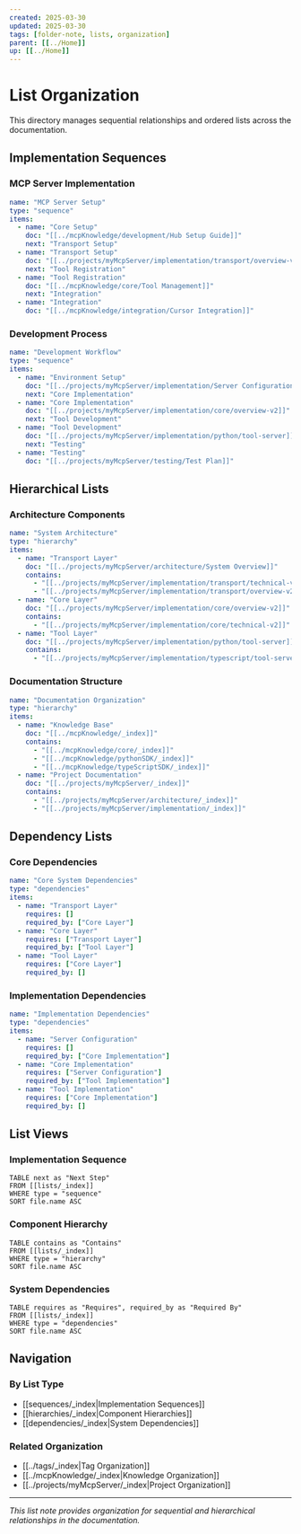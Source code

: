 ```yaml
---
created: 2025-03-30
updated: 2025-03-30
tags: [folder-note, lists, organization]
parent: [[../Home]]
up: [[../Home]]
---
```


# List Organization

This directory manages sequential relationships and ordered lists across the documentation.

## Implementation Sequences

### MCP Server Implementation

```yaml
name: "MCP Server Setup"
type: "sequence"
items:
  - name: "Core Setup"
    doc: "[[../mcpKnowledge/development/Hub Setup Guide]]"
    next: "Transport Setup"
  - name: "Transport Setup"
    doc: "[[../projects/myMcpServer/implementation/transport/overview-v2]]"
    next: "Tool Registration"
  - name: "Tool Registration"
    doc: "[[../mcpKnowledge/core/Tool Management]]"
    next: "Integration"
  - name: "Integration"
    doc: "[[../mcpKnowledge/integration/Cursor Integration]]"
```

### Development Process

```yaml
name: "Development Workflow"
type: "sequence"
items:
  - name: "Environment Setup"
    doc: "[[../projects/myMcpServer/implementation/Server Configuration]]"
    next: "Core Implementation"
  - name: "Core Implementation"
    doc: "[[../projects/myMcpServer/implementation/core/overview-v2]]"
    next: "Tool Development"
  - name: "Tool Development"
    doc: "[[../projects/myMcpServer/implementation/python/tool-server]]"
    next: "Testing"
  - name: "Testing"
    doc: "[[../projects/myMcpServer/testing/Test Plan]]"
```

## Hierarchical Lists

### Architecture Components

```yaml
name: "System Architecture"
type: "hierarchy"
items:
  - name: "Transport Layer"
    doc: "[[../projects/myMcpServer/architecture/System Overview]]"
    contains:
      - "[[../projects/myMcpServer/implementation/transport/technical-v2]]"
      - "[[../projects/myMcpServer/implementation/transport/overview-v2]]"
  - name: "Core Layer"
    doc: "[[../projects/myMcpServer/implementation/core/overview-v2]]"
    contains:
      - "[[../projects/myMcpServer/implementation/core/technical-v2]]"
  - name: "Tool Layer"
    doc: "[[../projects/myMcpServer/implementation/python/tool-server]]"
    contains:
      - "[[../projects/myMcpServer/implementation/typescript/tool-server]]"
```

### Documentation Structure

```yaml
name: "Documentation Organization"
type: "hierarchy"
items:
  - name: "Knowledge Base"
    doc: "[[../mcpKnowledge/_index]]"
    contains:
      - "[[../mcpKnowledge/core/_index]]"
      - "[[../mcpKnowledge/pythonSDK/_index]]"
      - "[[../mcpKnowledge/typeScriptSDK/_index]]"
  - name: "Project Documentation"
    doc: "[[../projects/myMcpServer/_index]]"
    contains:
      - "[[../projects/myMcpServer/architecture/_index]]"
      - "[[../projects/myMcpServer/implementation/_index]]"
```

## Dependency Lists

### Core Dependencies

```yaml
name: "Core System Dependencies"
type: "dependencies"
items:
  - name: "Transport Layer"
    requires: []
    required_by: ["Core Layer"]
  - name: "Core Layer"
    requires: ["Transport Layer"]
    required_by: ["Tool Layer"]
  - name: "Tool Layer"
    requires: ["Core Layer"]
    required_by: []
```

### Implementation Dependencies

```yaml
name: "Implementation Dependencies"
type: "dependencies"
items:
  - name: "Server Configuration"
    requires: []
    required_by: ["Core Implementation"]
  - name: "Core Implementation"
    requires: ["Server Configuration"]
    required_by: ["Tool Implementation"]
  - name: "Tool Implementation"
    requires: ["Core Implementation"]
    required_by: []
```

## List Views

### Implementation Sequence

```dataview
TABLE next as "Next Step"
FROM [[lists/_index]]
WHERE type = "sequence"
SORT file.name ASC
```

### Component Hierarchy

```dataview
TABLE contains as "Contains"
FROM [[lists/_index]]
WHERE type = "hierarchy"
SORT file.name ASC
```

### System Dependencies

```dataview
TABLE requires as "Requires", required_by as "Required By"
FROM [[lists/_index]]
WHERE type = "dependencies"
SORT file.name ASC
```

## Navigation

### By List Type

- [[sequences/_index|Implementation Sequences]]
- [[hierarchies/_index|Component Hierarchies]]
- [[dependencies/_index|System Dependencies]]

### Related Organization

- [[../tags/_index|Tag Organization]]
- [[../mcpKnowledge/_index|Knowledge Organization]]
- [[../projects/myMcpServer/_index|Project Organization]]

---

_This list note provides organization for sequential and hierarchical relationships in the documentation._
